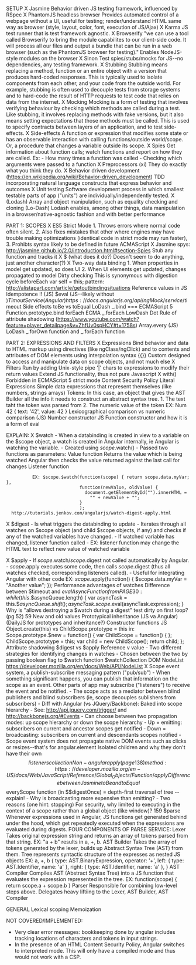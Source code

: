 SETUP
X  Jasmine
    Behavior driven JS testing framework, influenced by RSpec
X  PhantomJS headless browser
    Provides automated control of a webpage without a UI, useful for testing; render/understand HTML same way as browser (style, layout, color, font, execution of JS/Ajax)
X  Karma
    JS test runner that is test framework agnostic.
X  Browserify
    "we can use a tool called Browserify to bring the module capabilites to our client-side code. It will process all our files and output a bundle that can be run in a web browser (such as the PhantomJS browser for testing)." Enables NodeJS-style modules on the browser
X  Sinon
    Test spies/stubs/mocks for JS--no dependencies, any testing framework.
X  Stubbing
    Stubbing means replacing a method, function or an entire object with a version that produces hard-coded responses. This is typically used to isolate components from each other, and your code from the outside world. For example, stubbing is often used to decouple tests from storage systems and to hard-code the result of HTTP requests to test code that relies on data from the internet.
X  Mocking
    Mocking is a form of testing that involves verifying behaviour by checking which methods are called during a test. Like stubbing, it involves replacing methods with fake versions, but it also means setting expectations that those methods must be called. This is used to specify contracts between layers of an application, and to test side-effects.
X  Side-effects
    A function or expression that modifies some state or has an observable interaction with calling functions/outside world/scope. Or, a procedure that changes a variable outside its scope.
X  Spies
    Get information about function calls; watch functions and report on how they are called. Ex:
      - How many times a function was called
      - Checking which arguments were passed to a function
X  Preprocessors (xi)
    They do exactly what you think they do.
X  Behavior driven development (https://en.wikipedia.org/wiki/Behavior-driven_development)
    TDD incorporating natural language constructs that express behavior and outcomes
X  Unit testing
    Software development process in which smallest testable parts of app ("units") are individually/independently tested.
X  (Lodash) Array and object manipulation, such as equality checking and cloning (Lo-Dash)
    Lodash enables, among other things, data manipulation in a browser/native-agnostic fashion and with better performance


PART 1: SCOPES
X  ES5 Strict Mode
    1. Throws errors where normal code often silent. 2. Also fixes mistakes that other where engines may have trouble making optimizations (identical code in strict mode may run faster), 3. Prohibts syntax likely to be defined in future ACMAScript
X  Jasmine spys: http://jasmine.github.io/2.0/introduction.html#section-Spies
    Stub any function and tracks it
X  $ (what does it do?)
    Doesn't seem to do anything, just another character(?)
X  Two-way data binding
    1. When properties in model get updated, so does UI
    2. When UI elements get updated, changes propagated to model
  Dirty checking
    This is synonymous with digestion cycle
  beforeEach
  var self = this; pattern: http://alistapart.com/article/getoutbindingsituations
  Reference values in JS
  Idempotence
  !! (JS)
  $eval (JS--likely without $)
  Timout Service (Angular) https://docs.angularjs.org/api/ngMock/service/$timeout
  Side effects
  toBe vs toEqual
  LoDash _.bind === ECMAScript 5 Function.prototype.bind
  forEach ECMA
  _.forEach LowDash
  Dot Rule of attribute shadowing (https://www.youtube.com/watch?feature=player_detailpage&v=ZhfUv0spHCY#t=1758s)
  Array.every (JS)
  LoDash _.forOwn function and _.forEach function


PART 2: EXPRESSIONS AND FILTERS
X  Expressions
    Bind behavior and data to HTML markup using directives (like ngClass/ngClick) and to contents and attributes of DOM elements using interpolation syntax {{}}
    Custom designed to access and manipulate data on scope objects, and not much  else
X  Filters
    Run by adding Unix-style pipe '|' chars to expressions to modify their return values
    Extend JS functionality, thus not pure Javascript
X  with()
    Forbidden in ECMAScript 5 strict mode
  Content Security Policy
  Literal Expressions
    Simple data expressions that represent themselves (like numbers, strings arrays)
  Tokens:
    In this case, an object that gives the AST Builder all the info it needs to construct an abstract syntax tree.
      1. The text taht the token was parsed from
      2. The numeric value of the token
      EX: Num 42
        {
          text: '42',
          value: 42
      }
  Lexicographical comparison vs numeric comparison (JS)
  Number constructor JS
  Function constructor and how it is a form of eval


  EXPLAIN:
  X  $watch
      - When a databinding is created in view to a variable on the $scope object, a watch is created in Angular internally, ie Angular is watching the variable.
      - Created using $scope.$watch()
      - Passed two functions as parameters:
          Value function
            Returns the value which is being watched
            Angular then checks the value returned against the last call for changes
          Listener function

              EX: $scope.$watch(function(scope) { return scope.data.myVar; },
                                function(newValue, oldValue) {
                                  document.getElementById("").innerHTML =
                                    "" + newValue + "";
                                }
                                );
      http://tutorials.jenkov.com/angularjs/watch-digest-apply.html

X    $digest
      - Is what triggers the databinding to update
      - Iterates through all watches on $scope object (and child $scope objects, if any) and checks if any of the watched variables have changed.
      - If watched variable has changed, listener function called
        - EX: listener function may change the HTML text to reflect new value of watched variable

X    $apply
      - If $scope.$watch/$scope.$digest not called automatically by Angular.
      - $scope.$apply executes some code, then calls $scope.$digest (thus all watches checked, corresponding listeners called).
      - Useful for integrating Angular with other code
      EX:
        $scope.$apply(function() {
          $scope.data.myVar = "Another value";
        });
    Performance advantages of watches
    Difference between $timeout and $evalAsync
    Function from PAGE 30:
      while (this.$$asyncQueue.length) {
      var asyncTask = this.$$asyncQueue.shift();
      asyncTask.scope.$eval(asyncTask.expression);
    }
    Why is "allows destroying a $watch during a digest" test dirty on first loop? (pg 52)
    59 New and old values
    Prototypical inheritance (JS va Angular) (DailyJS for prototypes and inheritance?)
    Constructor functions JS
    Object.create(this) vs ChildScope.prototype = this in:
      Scope.prototype.$new = function() {
        var ChildScope = function() { };
        ChildScope.prototype = this;
        var child = new ChildScope();
        return child;
      };
    Attribute shadowing
    $digest vs $apply
    Reference v value
      - Two different strategies for identifying changes in watches
      - Chosen between the two by passing boolean flag to $watch function
    $watchCollection
    DOM NodeList https://developer.mozilla.org/en/docs/Web/API/NodeList
X    Scope event system, a publish-subscribe messaging pattern ("pub/sub")
      - When something significant happens, you can publish that information on the scope as an event. Other parts of app may subscribe ("listeners") to receive the event and be notified.
      - The scope acts as a mediator between blind publishers and blind subscribers (ie, scope decouples sublishers from subscribers)
      - Diff with Angular (vs JQuery/Backbone): Baked into scope hierarchy
        - See: http://api.jquery.com/trigger/ and http://backbonejs.org/#Events
      - Can choose between two propagation modes: up scope hierarchy or down the scope hierarchy
        - Up = emitting: subscribers on current and ancestor scopes get notified
        - Down = broadcasting: subscribers on current and descendants scopes notified
      - Scope event system does not propagate native DOM events such as clicks or resizes--that's for angular.element
    Isolated children and why they don't have their own $$listeners collection
    Non-angular apply (page 138) method: https://developer.mozilla.org/en-US/docs/Web/JavaScript/Reference/Global_Objects/Function/apply
    Difference between Jasmine toBe and toEqual
    $$everyScope function (in $$digestOnce) = depth-first traversal of tree -- explain!
      - Why is broadcasting more expensive than emitting?
        - Two reasons (one hint: stopping)
    For security, why limited to executing in the context of a scope rather than a global object (like window)? 159
    $parse
      Whenever expressions used in Angular, JS functions get generated behind under the hood, which get repeatedly executed when the expressions are evaluated during digests.
      FOUR COMPONENTS OF PARSE SERVICE:
        Lexer
          Takes original expression string and returns an array of tokens parsed from that string.
            EX: "a + b" results in a, +, b.
        AST Builder
          Takes the array of tokens generated by the lexer, builds up Abstract Syntax Tree (AST) from them.
          Tree represents syntactic structure of the expresses as nested JS objects
          EX:
            a, +, b
            {
              type: AST.BinaryExpression,
              operator: '+',
              left: {
                type: AST.Identifier,
                name: 'a'
              },
              right: {
                type: AST.Identifier,
                name: 'a'
              },
            }
        AST Compiler
          Compiles AST (Abstract Syntax Tree) into a JS function that evaluates the expression represented in the tree.
            EX:
              function(scope) {
              return scope.a + scope.b
            }
        Parser
          Responsible for combining low-level steps above.
          Delegates heavy liftiing to the Lexer, AST Builder, AST Compiler





GENERAL
  Lexical scoping
  Memoization








  NOT COVERED/IMPLEMENTED:
  - Very clear error messages: bookkeeping done by angular includes tracking locations of characters and tokens in input strings.
  - In the presence of an HTML Content Security Policy, Angular switches to interpreted mode. This will only have a compiled mode and thus would not work with a CSP.


